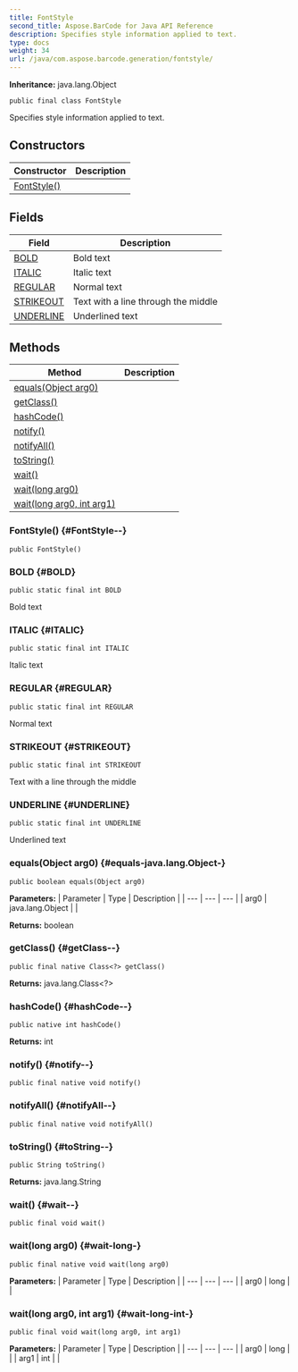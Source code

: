 ```yaml
---
title: FontStyle
second_title: Aspose.BarCode for Java API Reference
description: Specifies style information applied to text.
type: docs
weight: 34
url: /java/com.aspose.barcode.generation/fontstyle/
---
```

**Inheritance:**
java.lang.Object
```
public final class FontStyle
```

Specifies style information applied to text.
## Constructors

| Constructor | Description |
| --- | --- |
| [FontStyle()](#FontStyle--) |  |
## Fields

| Field | Description |
| --- | --- |
| [BOLD](#BOLD) | Bold text |
| [ITALIC](#ITALIC) | Italic text |
| [REGULAR](#REGULAR) | Normal text |
| [STRIKEOUT](#STRIKEOUT) | Text with a line through the middle |
| [UNDERLINE](#UNDERLINE) | Underlined text |
## Methods

| Method | Description |
| --- | --- |
| [equals(Object arg0)](#equals-java.lang.Object-) |  |
| [getClass()](#getClass--) |  |
| [hashCode()](#hashCode--) |  |
| [notify()](#notify--) |  |
| [notifyAll()](#notifyAll--) |  |
| [toString()](#toString--) |  |
| [wait()](#wait--) |  |
| [wait(long arg0)](#wait-long-) |  |
| [wait(long arg0, int arg1)](#wait-long-int-) |  |
### FontStyle() {#FontStyle--}
```
public FontStyle()
```


### BOLD {#BOLD}
```
public static final int BOLD
```


Bold text

### ITALIC {#ITALIC}
```
public static final int ITALIC
```


Italic text

### REGULAR {#REGULAR}
```
public static final int REGULAR
```


Normal text

### STRIKEOUT {#STRIKEOUT}
```
public static final int STRIKEOUT
```


Text with a line through the middle

### UNDERLINE {#UNDERLINE}
```
public static final int UNDERLINE
```


Underlined text

### equals(Object arg0) {#equals-java.lang.Object-}
```
public boolean equals(Object arg0)
```




**Parameters:**
| Parameter | Type | Description |
| --- | --- | --- |
| arg0 | java.lang.Object |  |

**Returns:**
boolean
### getClass() {#getClass--}
```
public final native Class<?> getClass()
```




**Returns:**
java.lang.Class<?>
### hashCode() {#hashCode--}
```
public native int hashCode()
```




**Returns:**
int
### notify() {#notify--}
```
public final native void notify()
```




### notifyAll() {#notifyAll--}
```
public final native void notifyAll()
```




### toString() {#toString--}
```
public String toString()
```




**Returns:**
java.lang.String
### wait() {#wait--}
```
public final void wait()
```




### wait(long arg0) {#wait-long-}
```
public final native void wait(long arg0)
```




**Parameters:**
| Parameter | Type | Description |
| --- | --- | --- |
| arg0 | long |  |

### wait(long arg0, int arg1) {#wait-long-int-}
```
public final void wait(long arg0, int arg1)
```




**Parameters:**
| Parameter | Type | Description |
| --- | --- | --- |
| arg0 | long |  |
| arg1 | int |  |

